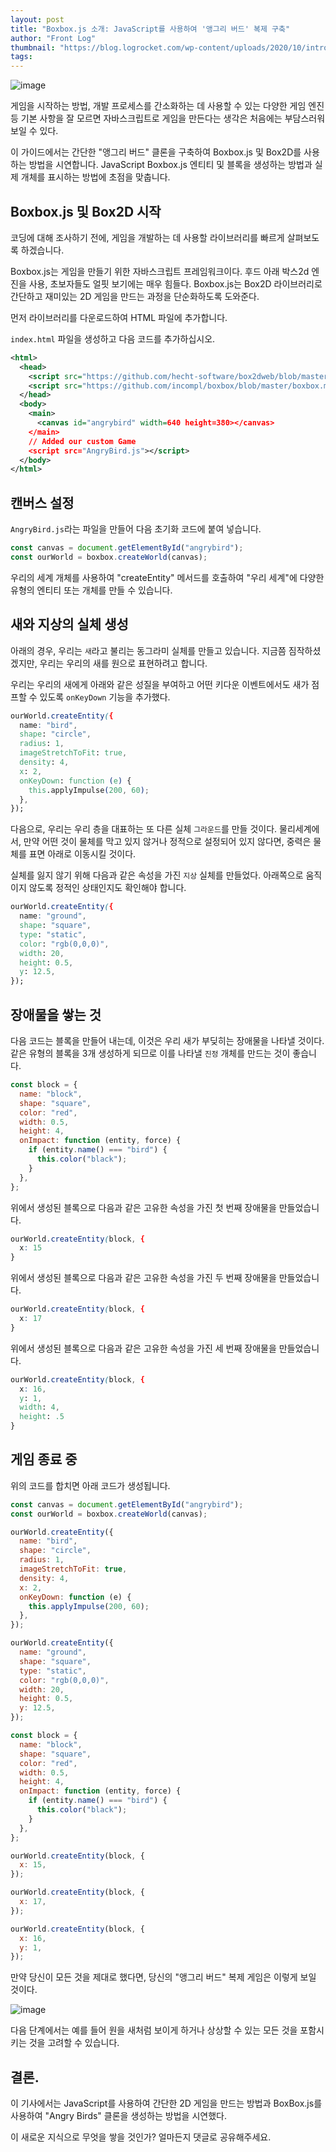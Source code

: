 ```yaml
---
layout: post
title: "Boxbox.js 소개: JavaScript를 사용하여 '앵그리 버드' 복제 구축"
author: "Front Log"
thumbnail: "https://blog.logrocket.com/wp-content/uploads/2020/10/intro-to-boxbox-js-building-an-angry-birds-clone-with-javascript-1.png"
tags: 
---
```



![image](https://i0.wp.com/blog.logrocket.com/wp-content/uploads/2020/10/intro-to-boxbox-js-building-an-angry-birds-clone-with-javascript-1.png?fit=730%2C487&ssl=1)

게임을 시작하는 방법, 개발 프로세스를 간소화하는 데 사용할 수 있는 다양한 게임 엔진 등 기본 사항을 잘 모르면 자바스크립트로 게임을 만든다는 생각은 처음에는 부담스러워 보일 수 있다.

이 가이드에서는 간단한 "앵그리 버드" 클론을 구축하여 Boxbox.js 및 Box2D를 사용하는 방법을 시연합니다. JavaScript Boxbox.js 엔티티 및 블록을 생성하는 방법과 실제 개체를 표시하는 방법에 초점을 맞춥니다.

## Boxbox.js 및 Box2D 시작

코딩에 대해 조사하기 전에, 게임을 개발하는 데 사용할 라이브러리를 빠르게 살펴보도록 하겠습니다.

Boxbox.js는 게임을 만들기 위한 자바스크립트 프레임워크이다. 후드 아래 박스2d 엔진을 사용, 초보자들도 얼핏 보기에는 매우 힘들다. Boxbox.js는 Box2D 라이브러리로 간단하고 재미있는 2D 게임을 만드는 과정을 단순화하도록 도와준다.

먼저 라이브러리를 다운로드하여 HTML 파일에 추가합니다.

`index.html` 파일을 생성하고 다음 코드를 추가하십시오.

```xml
<html>
  <head>
    <script src="https://github.com/hecht-software/box2dweb/blob/master/Box2d.min.js"></script>
    <script src="https://github.com/incompl/boxbox/blob/master/boxbox.min.js"></script>
  </head>
  <body>
    <main>
      <canvas id="angrybird" width=640 height=380></canvas>
    </main>
    // Added our custom Game
    <script src="AngryBird.js"></script>
  </body>
</html>
```

## 캔버스 설정

`AngryBird.js`라는 파일을 만들어 다음 초기화 코드에 붙여 넣습니다.

```js
const canvas = document.getElementById("angrybird");
const ourWorld = boxbox.createWorld(canvas);
```

우리의 세계 개체를 사용하여 "createEntity" 메서드를 호출하여 "우리 세계"에 다양한 유형의 엔티티 또는 개체를 만들 수 있습니다.

## 새와 지상의 실체 생성

아래의 경우, 우리는 `새`라고 불리는 동그라미 실체를 만들고 있습니다. 지금쯤 짐작하셨겠지만, 우리는 우리의 새를 원으로 표현하려고 합니다.

우리는 우리의 새에게 아래와 같은 성질을 부여하고 어떤 키다운 이벤트에서도 새가 점프할 수 있도록 `onKeyDown` 기능을 추가했다.

```css
ourWorld.createEntity({
  name: "bird",
  shape: "circle",
  radius: 1,
  imageStretchToFit: true,
  density: 4,
  x: 2,
  onKeyDown: function (e) {
    this.applyImpulse(200, 60);
  },
});
```

다음으로, 우리는 우리 층을 대표하는 또 다른 실체 `그라운드`를 만들 것이다. 물리세계에서, 만약 어떤 것이 물체를 막고 있지 않거나 정적으로 설정되어 있지 않다면, 중력은 물체를 표면 아래로 이동시킬 것이다.

실체를 잃지 않기 위해 다음과 같은 속성을 가진 `지상` 실체를 만들었다. 아래쪽으로 움직이지 않도록 정적인 상태인지도 확인해야 합니다.

```css
ourWorld.createEntity({
  name: "ground",
  shape: "square",
  type: "static",
  color: "rgb(0,0,0)",
  width: 20,
  height: 0.5,
  y: 12.5,
});
```

## 장애물을 쌓는 것

다음 코드는 블록을 만들어 내는데, 이것은 우리 새가 부딪히는 장애물을 나타낼 것이다. 같은 유형의 블록을 3개 생성하게 되므로 이를 나타낼 `진정` 개체를 만드는 것이 좋습니다.

```js
const block = {
  name: "block",
  shape: "square",
  color: "red",
  width: 0.5,
  height: 4,
  onImpact: function (entity, force) {
    if (entity.name() === "bird") {
      this.color("black");
    }
  },
};
```

위에서 생성된 블록으로 다음과 같은 고유한 속성을 가진 첫 번째 장애물을 만들었습니다.

```css
ourWorld.createEntity(block, {
  x: 15
}
```

위에서 생성된 블록으로 다음과 같은 고유한 속성을 가진 두 번째 장애물을 만들었습니다.

```css
ourWorld.createEntity(block, {
  x: 17
}
```

위에서 생성된 블록으로 다음과 같은 고유한 속성을 가진 세 번째 장애물을 만들었습니다.

```css
ourWorld.createEntity(block, {
  x: 16,
  y: 1,
  width: 4,
  height: .5
}
```

## 게임 종료 중

위의 코드를 합치면 아래 코드가 생성됩니다.

```js
const canvas = document.getElementById("angrybird");
const ourWorld = boxbox.createWorld(canvas);

ourWorld.createEntity({
  name: "bird",
  shape: "circle",
  radius: 1,
  imageStretchToFit: true,
  density: 4,
  x: 2,
  onKeyDown: function (e) {
    this.applyImpulse(200, 60);
  },
});

ourWorld.createEntity({
  name: "ground",
  shape: "square",
  type: "static",
  color: "rgb(0,0,0)",
  width: 20,
  height: 0.5,
  y: 12.5,
});

const block = {
  name: "block",
  shape: "square",
  color: "red",
  width: 0.5,
  height: 4,
  onImpact: function (entity, force) {
    if (entity.name() === "bird") {
      this.color("black");
    }
  },
};

ourWorld.createEntity(block, {
  x: 15,
});

ourWorld.createEntity(block, {
  x: 17,
});

ourWorld.createEntity(block, {
  x: 16,
  y: 1,
});
```

만약 당신이 모든 것을 제대로 했다면, 당신의 "앵그리 버드" 복제 게임은 이렇게 보일 것이다.

![image](https://paper-attachments.dropbox.com/s_3BE39264ED5775C22302AED4BAFA70996F77A68735AE7947CB2EA11B29F2154D_1601225598159_angrybird.gif)

다음 단계에서는 예를 들어 원을 새처럼 보이게 하거나 상상할 수 있는 모든 것을 포함시키는 것을 고려할 수 있습니다.

## 결론.

이 기사에서는 JavaScript를 사용하여 간단한 2D 게임을 만드는 방법과 BoxBox.js를 사용하여 "Angry Birds" 클론을 생성하는 방법을 시연했다.

이 새로운 지식으로 무엇을 쌓을 것인가? 얼마든지 댓글로 공유해주세요.